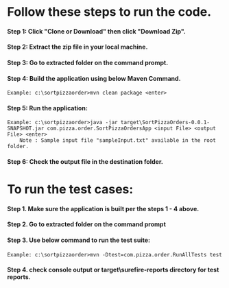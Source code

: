 # Follow these steps to run the code.
#### Step 1: Click "Clone or Download" then click "Download Zip".
#### Step 2: Extract the zip file in your local machine.
#### Step 3: Go to extracted folder on the command prompt.
#### Step 4: Build the application using below Maven Command.
    Example: c:\sortpizzaorder>mvn clean package <enter>
#### Step 5: Run the application:
    Example: c:\sortpizzaorder>java -jar target\SortPizzaOrders-0.0.1-SNAPSHOT.jar com.pizza.order.SortPizzaOrdersApp <input File> <output File> <enter>
        Note : Sample input file "sampleInput.txt" available in the root folder.
#### Step 6: Check the output file in the destination folder.

# To run the test cases:
#### Step 1. Make sure the application is built per the steps 1 - 4 above.
#### Step 2. Go to extracted folder on the command prompt
#### Step 3. Use below command to run the test suite:
    Example: c:\sortpizzaorder>mvn -Dtest=com.pizza.order.RunAllTests test
#### Step 4. check console output or target\surefire-reports directory for test reports.
